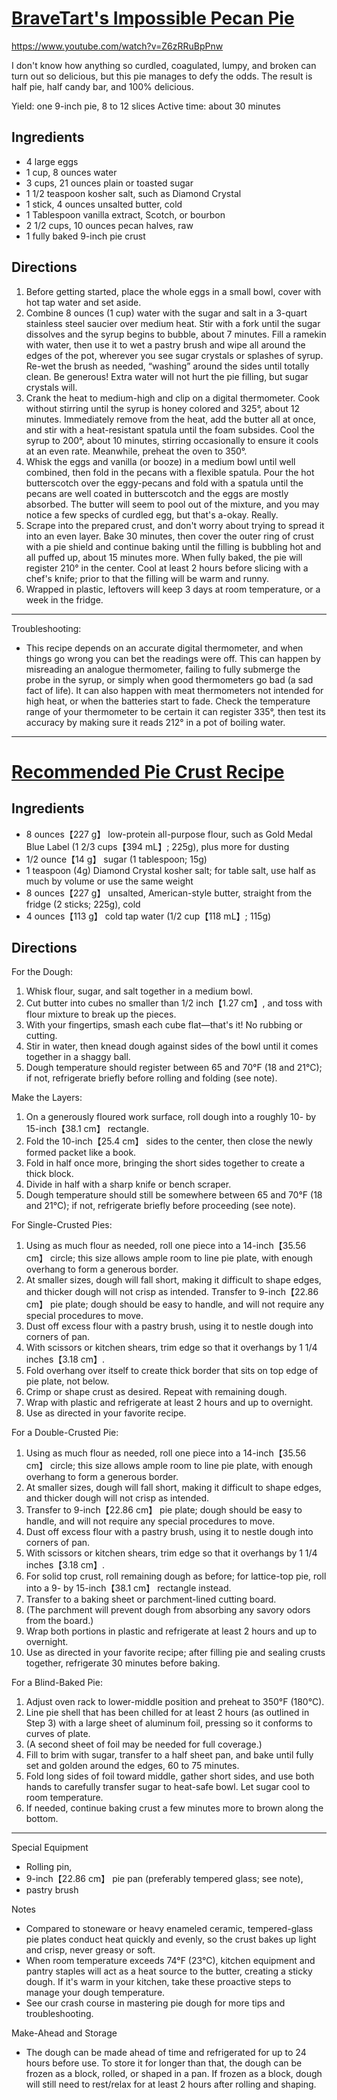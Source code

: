 # [BraveTart's Impossible Pecan Pie](https://www.seriouseats.com/impossible-pecan-pie-video)

https://www.youtube.com/watch?v=Z6zRRuBpPnw

I don't know how anything so curdled, coagulated, lumpy, and broken can turn out so delicious, but this pie manages to
defy the odds. The result is half pie, half candy bar, and 100% delicious.

Yield: one 9-inch pie, 8 to 12 slices
Active time: about 30 minutes

## Ingredients

* 4 large eggs
* 1 cup, 8 ounces water
* 3 cups, 21 ounces plain or toasted sugar
* 1 1/2 teaspoon kosher salt, such as Diamond Crystal
* 1 stick, 4 ounces unsalted butter, cold
* 1 Tablespoon vanilla extract, Scotch, or bourbon
* 2 1/2 cups, 10 ounces pecan halves, raw
* 1 fully baked 9-inch pie crust

## Directions

1. Before getting started, place the whole eggs in a small bowl, cover with hot tap water and set aside.
2. Combine 8 ounces (1 cup) water with the sugar and salt in a 3-quart stainless steel saucier over medium heat. Stir
   with a fork until the sugar dissolves and the syrup begins to bubble, about 7 minutes. Fill a ramekin with water,
   then use it to wet a pastry brush and wipe all around the edges of the pot, wherever you see sugar crystals or
   splashes of syrup. Re-wet the brush as needed, “washing” around the sides until totally clean. Be generous! Extra
   water will not hurt the pie filling, but sugar crystals will.
3. Crank the heat to medium-high and clip on a digital thermometer. Cook without stirring until the syrup is honey
   colored and 325°, about 12 minutes. Immediately remove from the heat, add the butter all at once, and stir with a
   heat-resistant spatula until the foam subsides. Cool the syrup to 200°, about 10 minutes, stirring occasionally to
   ensure it cools at an even rate. Meanwhile, preheat the oven to 350°.
4. Whisk the eggs and vanilla (or booze) in a medium bowl until well combined, then fold in the pecans with a flexible
   spatula. Pour the hot butterscotch over the eggy-pecans and fold with a spatula until the pecans are well coated in
   butterscotch and the eggs are mostly absorbed. The butter will seem to pool out of the mixture, and you may notice a
   few specks of curdled egg, but that's a-okay. Really.
5. Scrape into the prepared crust, and don't worry about trying to spread it into an even layer. Bake 30 minutes, then
   cover the outer ring of crust with a pie shield and continue baking until the filling is bubbling hot and all puffed
   up, about 15 minutes more. When fully baked, the pie will register 210° in the center. Cool at least 2 hours before
   slicing with a chef's knife; prior to that the filling will be warm and runny.
6. Wrapped in plastic, leftovers will keep 3 days at room temperature, or a week in the fridge.

---

Troubleshooting:

* This recipe depends on an accurate digital thermometer, and when things go wrong you can bet the readings were off.
  This can happen by misreading an analogue thermometer, failing to fully submerge the probe in the syrup, or simply
  when good thermometers go bad (a sad fact of life). It can also happen with meat thermometers not intended for high
  heat, or when the batteries start to fade. Check the temperature range of your thermometer to be certain it can
  register 335°, then test its accuracy by making sure it reads 212° in a pot of boiling water.

---

# [Recommended Pie Crust Recipe](https://www.seriouseats.com/old-fashioned-flaky-pie-dough-recipe)

## Ingredients

* 8 ounces【227 g】 low-protein all-purpose flour, such as Gold Medal Blue Label (1 2/3 cups【394 mL】; 225g), plus more for
  dusting
* 1/2 ounce【14 g】 sugar (1 tablespoon; 15g)
* 1 teaspoon (4g) Diamond Crystal kosher salt; for table salt, use half as much by volume or use the same weight
* 8 ounces【227 g】 unsalted, American-style butter, straight from the fridge (2 sticks; 225g), cold
* 4 ounces【113 g】 cold tap water (1/2 cup【118 mL】; 115g)

## Directions


For the Dough:

1. Whisk flour, sugar, and salt together in a medium bowl.
2. Cut butter into cubes no smaller than 1/2 inch【1.27 cm】, and toss with flour mixture to break up the pieces.
3. With your fingertips, smash each cube flat—that's it! No rubbing or cutting.
4. Stir in water, then knead dough against sides of the bowl until it comes together in a shaggy ball.
5. Dough temperature should register between 65 and 70°F (18 and 21°C);
   if not, refrigerate briefly before rolling and folding (see note).

Make the Layers:

1. On a generously floured work surface, roll dough into a roughly 10- by 15-inch【38.1 cm】 rectangle.
2. Fold the 10-inch【25.4 cm】 sides to the center, then close the newly formed packet like a book.
3. Fold in half once more, bringing the short sides together to create a thick block.
4. Divide in half with a sharp knife or bench scraper.
5. Dough temperature should still be somewhere between 65 and 70°F (18 and 21°C);
   if not, refrigerate briefly before proceeding (see note).

For Single-Crusted Pies:

1. Using as much flour as needed, roll one piece into a 14-inch【35.56 cm】 circle;
   this size allows ample room to line pie plate, with enough overhang to form a generous border.
2. At smaller sizes, dough will fall short, making it difficult to shape edges,
   and thicker dough will not crisp as intended. Transfer to 9-inch【22.86 cm】 pie plate;
   dough should be easy to handle, and will not require any special procedures to move.
3. Dust off excess flour with a pastry brush, using it to nestle dough into corners of pan.
4. With scissors or kitchen shears, trim edge so that it overhangs by 1 1/4 inches【3.18 cm】.
5. Fold overhang over itself to create thick border that sits on top edge of pie plate, not below.
6. Crimp or shape crust as desired. Repeat with remaining dough.
7. Wrap with plastic and refrigerate at least 2 hours and up to overnight.
8. Use as directed in your favorite recipe.

For a Double-Crusted Pie:

1. Using as much flour as needed, roll one piece into a 14-inch【35.56 cm】 circle;
   this size allows ample room to line pie plate, with enough overhang to form a generous border.
2. At smaller sizes, dough will fall short, making it difficult to shape edges,
   and thicker dough will not crisp as intended.
3. Transfer to 9-inch【22.86 cm】 pie plate;
   dough should be easy to handle, and will not require any special procedures to move.
4. Dust off excess flour with a pastry brush, using it to nestle dough into corners of pan.
5. With scissors or kitchen shears, trim edge so that it overhangs by 1 1/4 inches【3.18 cm】.
6. For solid top crust, roll remaining dough as before; for lattice-top pie,
   roll into a 9- by 15-inch【38.1 cm】 rectangle instead.
7. Transfer to a baking sheet or parchment-lined cutting board.
8. (The parchment will prevent dough from absorbing any savory odors from the board.)
9. Wrap both portions in plastic and refrigerate at least 2 hours and up to overnight.
10. Use as directed in your favorite recipe; after filling pie and sealing crusts together,
    refrigerate 30 minutes before baking.

For a Blind-Baked Pie:

1. Adjust oven rack to lower-middle position and preheat to 350°F (180°C).
2. Line pie shell that has been chilled for at least 2 hours (as outlined in Step 3) with a large sheet of aluminum
   foil, pressing so it conforms to curves of plate.
3. (A second sheet of foil may be needed for full coverage.)
4. Fill to brim with sugar, transfer to a half sheet pan,
   and bake until fully set and golden around the edges, 60 to 75 minutes.
5. Fold long sides of foil toward middle, gather short sides,
   and use both hands to carefully transfer sugar to heat-safe bowl. Let sugar cool to room temperature.
6. If needed, continue baking crust a few minutes more to brown along the bottom.

---

Special Equipment

* Rolling pin,
* 9-inch【22.86 cm】 pie pan (preferably tempered glass; see note),
* pastry brush

Notes

* Compared to stoneware or heavy enameled ceramic, tempered-glass pie plates conduct heat quickly and evenly, so the
  crust bakes up light and crisp, never greasy or soft.
* When room temperature exceeds 74°F (23°C), kitchen equipment and pantry staples will act as a heat source to the
  butter, creating a sticky dough. If it's warm in your kitchen, take these proactive steps to manage your dough
  temperature.
* See our crash course in mastering pie dough for more tips and troubleshooting.

Make-Ahead and Storage

* The dough can be made ahead of time and refrigerated for up to 24 hours before use. To store it for longer than that,
  the dough can be frozen as a block, rolled, or shaped in a pan. If frozen as a block, dough will still need to
  rest/relax for at least 2 hours after rolling and shaping.
